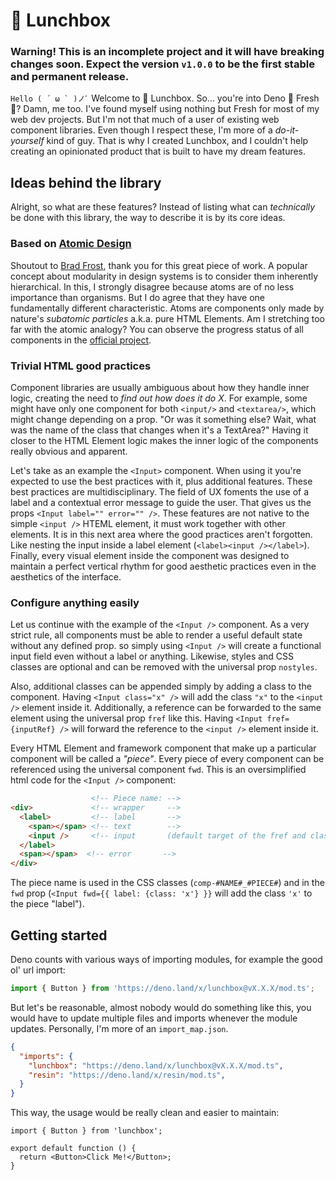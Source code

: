 # 🍱 Lunchbox

### Warning! This is an incomplete project and it will have breaking changes soon. Expect the version `v1.0.0` to be the first stable and permanent release.

``Hello ( ´ ω ` )ノﾞ`` Welcome to 🍱 Lunchbox. So... you're into Deno 🦕 Fresh
🍋? Damn, me too. I've found myself using nothing but Fresh for most of my web
dev projects. But I'm not that much of a user of existing web component
libraries. Even though I respect these, I'm more of a _do-it-yourself_ kind of
guy. That is why I created Lunchbox, and I couldn't help creating an opinionated
product that is built to have my dream features.

## Ideas behind the library

Alright, so what are these features? Instead of listing what can _technically_
be done with this library, the way to describe it is by its core ideas.

### Based on [Atomic Design](https://atomicdesign.bradfrost.com/table-of-contents/)

Shoutout to [Brad Frost](https://bradfrost.com/), thank you for this great piece
of work. A popular concept about modularity in design systems is to consider
them inherently hierarchical. In this, I strongly disagree because atoms are of
no less importance than organisms. But I do agree that they have one
fundamentally different characteristic. Atoms are components only made by
nature's _subatomic particles_ a.k.a. pure HTML Elements. Am I stretching too
far with the atomic analogy? You can observe the progress status of all components 
in the [official project](https://github.com/users/CarcajadaArtificial/projects/2).

### Trivial HTML good practices

Component libraries are usually ambiguous about how they handle inner logic,
creating the need to _find out how does it do X_. For example, some might have
only one component for both `<input/>` and `<textarea/>`, which might change
depending on a prop. "Or was it something else? Wait, what was the name of the
class that changes when it's a TextArea?" Having it closer to the HTML Element
logic makes the inner logic of the components really obvious and apparent.

Let's take as an example the `<Input>` component. When using it you're expected
to use the best practices with it, plus additional features. These best
practices are multidisciplinary. The field of UX foments the use of a label and
a contextual error message to guide the user. That gives us the props
`<Input label="" error="" />`. These features are not native to the simple
`<input />` HTEML element, it must work together with other elements. It is in
this next area where the good practices aren't forgotten. Like nesting the input
inside a label element (`<label><input /></label>`). Finally, every visual
element inside the component was designed to maintain a perfect vertical rhythm
for good aesthetic practices even in the aesthetics of the interface.

### Configure anything easily

Let us continue with the example of the `<Input />` component. As a very strict
rule, all components must be able to render a useful default state without any
defined prop. so simply using `<Input />` will create a functional input field
even without a label or anything. Likewise, styles and CSS classes are optional
and can be removed with the universal prop `nostyles`.

Also, additional classes can be appended simply by adding a class to the
component. Having `<Input class="x" />` will add the class `"x"` to the
`<input />` element inside it. Additionally, a reference can be forwarded to the
same element using the universal prop `fref` like this. Having
`<Input fref={inputRef} />` will forward the reference to the `<input />`
element inside it.

Every HTML Element and framework component that make up a particular component
will be called a _"piece"_. Every piece of every component can be referenced
using the universal component `fwd`. This is an oversimplified html code for the
`<Input />` component:

```html
                  <!-- Piece name: -->
<div>             <!-- wrapper     -->
  <label>         <!-- label       -->
    <span></span> <!-- text        -->
    <input />     <!-- input       (default target of the fref and class props) -->
  </label>
  <span></span>  <!-- error       -->
</div>
```

The piece name is used in the CSS classes (`comp-#NAME#_#PIECE#`) and in the
`fwd` prop (`<Input fwd={{ label: {class: 'x'} }}` will add the class `'x'` to
the piece "label").

## Getting started

Deno counts with various ways of importing modules, for example the good ol' url
import:

```ts
import { Button } from 'https://deno.land/x/lunchbox@vX.X.X/mod.ts';
```

But let's be reasonable, almost nobody would do something like this, you would
have to update multiple files and imports whenever the module updates.
Personally, I'm more of an `import_map.json`.

```json
{
  "imports": {
    "lunchbox": "https://deno.land/x/lunchbox@vX.X.X/mod.ts",
    "resin": "https://deno.land/x/resin/mod.ts",
  }
}
```

This way, the usage would be really clean and easier to maintain:

```tsx
import { Button } from 'lunchbox';

export default function () {
  return <Button>Click Me!</Button>;
}
```
